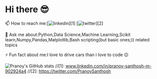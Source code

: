 # Hi there :sunglasses: 

📫 How to reach me:[![linkedin](https://img.shields.io/badge/LinkedIn-0077B5?style=for-the-badge&logo=linkedin&logoColor=white)][1] [![twitter](https://img.shields.io/badge/Twitter-1DA1F2?style=for-the-badge&logo=twitter&logoColor=white)][2]


💬 Ask me about:Python,Data Science,Machine Learning,Scikit learn,Numpy,Pandas,Matplotlib,Bash scripting(but basic ones;)) related topics


⚡ Fun fact about me:I love to drive cars than i love to code :wink:


![Pranoy's GitHub stats](https://github-readme-stats.vercel.app/api?username=Pranoypauljr&theme=chartreuse-dark&show_icons=true)
//[1]: www.linkedin.com/in/pranoy-santhosh-m-902924a4
//[2]: https://twitter.com/PranoySanthosh

<!--
**Pranoypauljr/Pranoypauljr** is a ✨ _special_ ✨ repository because its `README.md` (this file) appears on your GitHub profile.

Here are some ideas to get you started:

- 🔭 I’m currently working on ...
- 🌱 I’m currently learning ...
- 👯 I’m looking to collaborate on ...
- 🤔 I’m looking for help with ...
- 💬 Ask me about ...
- 📫 How to reach me: ...
- 😄 Pronouns: ...
- ⚡ Fun fact: ...
-->
